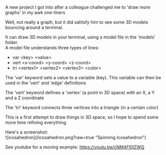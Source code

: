A new project I got into after a colleague challenged me to 'draw more graphs' in my awk one-liners<br>
<p>
Well, not really a graph, but it did sattisfy him to see some 3D models bouncing around a terminal.
<p>
It can draw 3D models in your terminal, using a model file in the 'models' folder.<br>
A model file understands three types of lines:<br>

- var &lt;key&gt; &lt;value&gt;
- vert &lt;x-coord&gt; &lt;y-coord&gt; &lt;z-coord&gt;
- tri &lt;vertex1&gt; &lt;vertex2&gt; &lt;vertex3&gt; &lt;color&gt;

The 'var' keyword sets a value to a variable (key). This variable can then be used in the 'vert' and 'edge' definitions<br>
<p>
The 'vert' keyword defines a 'vertex' (a point in 3D space) with an X, a Y and a Z coordinate<br>
<p>
The 'tri' keyword connects three vertices into a triangle (in a certain color)<br>
<p>
This is a first attempt to draw things in 3D space, so I hope to spend some more time refining everything<br>
<p>
Here's a screenshot:<br>
![icosahedron](/icosahedron.png?raw=true "Spinning Icosahedron")

See youtube for a moving example: https://youtu.be/cNM4f10IZWQ
